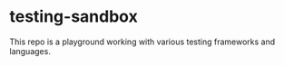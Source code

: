 # testing-sandbox

This repo is a playground working with various testing frameworks and languages.
